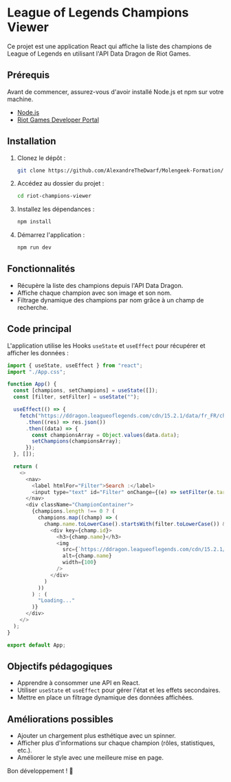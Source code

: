 # League of Legends Champions Viewer

Ce projet est une application React qui affiche la liste des champions de League of Legends en utilisant l'API Data Dragon de Riot Games.

## Prérequis

Avant de commencer, assurez-vous d'avoir installé Node.js et npm sur votre machine.

- [Node.js](https://nodejs.org/)
- [Riot Games Developer Portal](https://developer.riotgames.com/docs/lol)

## Installation

1. Clonez le dépôt :
   ```bash
   git clone https://github.com/AlexandreTheDwarf/Molengeek-Formation/tree/main/React/Les-Use-Effect-Exercices-Bonus
   ```
2. Accédez au dossier du projet :
   ```bash
   cd riot-champions-viewer
   ```
3. Installez les dépendances :
   ```bash
   npm install
   ```
4. Démarrez l'application :
   ```bash
   npm run dev
   ```

## Fonctionnalités

- Récupère la liste des champions depuis l'API Data Dragon.
- Affiche chaque champion avec son image et son nom.
- Filtrage dynamique des champions par nom grâce à un champ de recherche.

## Code principal

L'application utilise les Hooks `useState` et `useEffect` pour récupérer et afficher les données :

```javascript
import { useState, useEffect } from "react";
import "./App.css";

function App() {
  const [champions, setChampions] = useState([]);
  const [filter, setFilter] = useState("");

  useEffect(() => {
    fetch("https://ddragon.leagueoflegends.com/cdn/15.2.1/data/fr_FR/champion.json")
      .then((res) => res.json())
      .then((data) => {
        const championsArray = Object.values(data.data);
        setChampions(championsArray);
      });
  }, []);

  return (
    <>
      <nav>
        <label htmlFor="Filter">Search :</label>
        <input type="text" id="Filter" onChange={(e) => setFilter(e.target.value)} />
      </nav>
      <div className="ChampionContainer">
        {champions.length !== 0 ? (
          champions.map((champ) => (
            champ.name.toLowerCase().startsWith(filter.toLowerCase()) && (
              <div key={champ.id}>
                <h3>{champ.name}</h3>
                <img
                  src={`https://ddragon.leagueoflegends.com/cdn/15.2.1/img/champion/${champ.id}.png`}
                  alt={champ.name}
                  width={100}
                />
              </div>
            )
          ))
        ) : (
          "Loading..."
        )}
      </div>
    </>
  );
}

export default App;
```

## Objectifs pédagogiques

- Apprendre à consommer une API en React.
- Utiliser `useState` et `useEffect` pour gérer l'état et les effets secondaires.
- Mettre en place un filtrage dynamique des données affichées.

## Améliorations possibles

- Ajouter un chargement plus esthétique avec un spinner.
- Afficher plus d'informations sur chaque champion (rôles, statistiques, etc.).
- Améliorer le style avec une meilleure mise en page.

Bon développement ! 🚀

